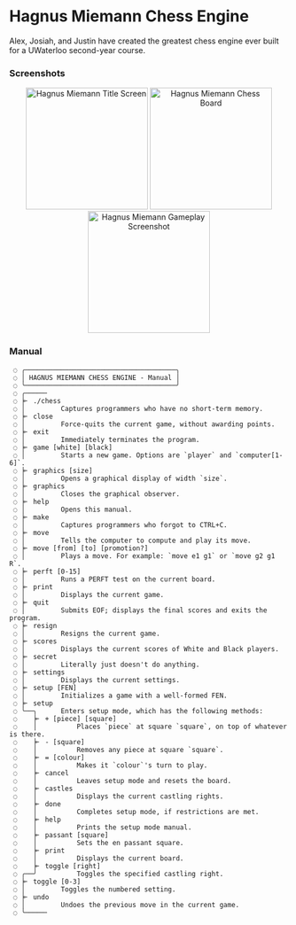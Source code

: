 # Hagnus Miemann Chess Engine

Alex, Josiah, and Justin have created the greatest chess engine ever built for a UWaterloo second-year course.

### Screenshots
<p float="left" align="center">
<img src="https://github.com/plettj/hagnusmiemann/assets/65507438/fb0f0123-42fa-4fc8-a864-9a3b89787337" alt="Hagnus Miemann Title Screen" height="220px"/>
<img src="https://github.com/plettj/hagnusmiemann/assets/65507438/f9eb1e1f-9ff7-4991-8e43-783b944552c1" alt="Hagnus Miemann Chess Board" height="220px"/>
<img src="https://github.com/plettj/hagnusmiemann/assets/65507438/0a8a43ae-1947-4b4f-9c11-520ea29d901a" alt="Hagnus Miemann Gameplay Screenshot" height="220px"/>
</p>

### Manual
```
 ◌ ╭──────────────────────────────────────╮
 ◌ │ HAGNUS MIEMANN CHESS ENGINE - Manual │
 ◌ ╰──────────────────────────────────────╯
 ◌ ╭─────╴
 ◌ ╞╴ ./chess
 ◌ │         Captures programmers who have no short-term memory.
 ◌ ╞╴ close
 ◌ │         Force-quits the current game, without awarding points.
 ◌ ╞╴ exit
 ◌ │         Immediately terminates the program.
 ◌ ╞╴ game [white] [black]
 ◌ │         Starts a new game. Options are `player` and `computer[1-6]`.
 ◌ ╞╴ graphics [size]
 ◌ │         Opens a graphical display of width `size`.
 ◌ ╞╴ graphics
 ◌ │         Closes the graphical observer.
 ◌ ╞╴ help
 ◌ │         Opens this manual.
 ◌ ╞╴ make
 ◌ │         Captures programmers who forgot to CTRL+C.
 ◌ ╞╴ move
 ◌ │         Tells the computer to compute and play its move.
 ◌ ╞╴ move [from] [to] [promotion?]
 ◌ │         Plays a move. For example: `move e1 g1` or `move g2 g1 R`.
 ◌ ╞╴ perft [0-15]
 ◌ │         Runs a PERFT test on the current board.
 ◌ ╞╴ print
 ◌ │         Displays the current game.
 ◌ ╞╴ quit
 ◌ │         Submits EOF; displays the final scores and exits the program.
 ◌ ╞╴ resign
 ◌ │         Resigns the current game.
 ◌ ╞╴ scores
 ◌ │         Displays the current scores of White and Black players.
 ◌ ╞╴ secret
 ◌ │         Literally just doesn't do anything.
 ◌ ╞╴ settings
 ◌ │         Displays the current settings.
 ◌ ╞╴ setup [FEN]
 ◌ │         Initializes a game with a well-formed FEN.
 ◌ ╞╴ setup
 ◌ ╰──╮      Enters setup mode, which has the following methods:
 ◌    ╞╴ + [piece] [square]
 ◌    │          Places `piece` at square `square`, on top of whatever is there.
 ◌    ╞╴ - [square]
 ◌    │          Removes any piece at square `square`.
 ◌    ╞╴ = [colour]
 ◌    │          Makes it `colour`'s turn to play.
 ◌    ╞╴ cancel
 ◌    │          Leaves setup mode and resets the board.
 ◌    ╞╴ castles
 ◌    │          Displays the current castling rights.
 ◌    ╞╴ done
 ◌    │          Completes setup mode, if restrictions are met.
 ◌    ╞╴ help
 ◌    │          Prints the setup mode manual.
 ◌    ╞╴ passant [square]
 ◌    │          Sets the en passant square.
 ◌    ╞╴ print
 ◌    │          Displays the current board.
 ◌    ╞╴ toggle [right]
 ◌ ╭──╯          Toggles the specified castling right.
 ◌ ╞╴ toggle [0-3]
 ◌ │         Toggles the numbered setting.
 ◌ ╞╴ undo
 ◌ │         Undoes the previous move in the current game.
 ◌ ╰─────╴
```

